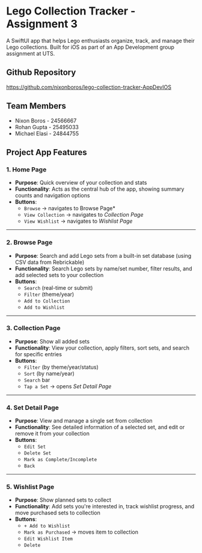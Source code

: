 # Lego Collection Tracker - Assignment 3
A SwiftUI app that helps Lego enthusiasts organize, track, and manage their Lego collections. Built for iOS as part of an App Development group assignment at UTS.

## Github Repository
https://github.com/nixonboros/lego-collection-tracker-AppDevIOS

## Team Members
- Nixon Boros - 24566667 
- Rohan Gupta - 25495033
- Michael Elasi - 24844755

## Project App Features
### 1. Home Page
- **Purpose**: Quick overview of your collection and stats
- **Functionality**: Acts as the central hub of the app, showing summary counts and navigation options
- **Buttons**:
  - `Browse` → navigates to Browse Page*
  - `View Collection` → navigates to *Collection Page*
  - `View Wishlist` → navigates to *Wishlist Page*

---

### 2. Browse Page
- **Purpose**: Search and add Lego sets from a built-in set database (using CSV data from Rebrickable)
- **Functionality**: Search Lego sets by name/set number, filter results, and add selected sets to your collection
- **Buttons**:
  - `Search` (real-time or submit)
  - `Filter` (theme/year)
  - `Add to Collection`
  - `Add to Wishlist`

---

### 3. Collection Page
- **Purpose**: Show all added sets
- **Functionality**: View your collection, apply filters, sort sets, and search for specific entries
- **Buttons**:
  - `Filter` (by theme/year/status)
  - `Sort` (by name/year)
  - `Search` bar
  - `Tap a Set` → opens *Set Detail Page*

---

### 4. Set Detail Page
- **Purpose**: View and manage a single set from collection 
- **Functionality**: See detailed information of a selected set, and edit or remove it from your collection
- **Buttons**:
  - `Edit Set`
  - `Delete Set`
  - `Mark as Complete/Incomplete`
  - `Back`

---

### 5. Wishlist Page
- **Purpose**: Show planned sets to collect
- **Functionality**: Add sets you're interested in, track wishlist progress, and move purchased sets to collection
- **Buttons**:
  - `+ Add to Wishlist`
  - `Mark as Purchased` → moves item to collection
  - `Edit Wishlist Item`
  - `Delete`

